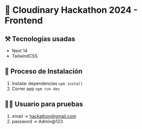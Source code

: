# 🎃 Cloudinary Hackathon 2024 - Frontend

## ⚒️ Tecnologías usadas

- Next 14
- TailwindCSS


## 📝 Proceso de Instalación

1. Instalar dependencias `npm install`
2. Correr app `npm run dev`

## 🙋‍♂️ Usuario para pruebas

1. email -> hackathon@gmail.com
2. password -> Admin@123

